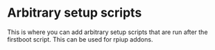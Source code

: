 # Arbitrary setup scripts

This is where you can add arbitrary setup scripts that are run after the firstboot script. This can be used for rpiup addons.
